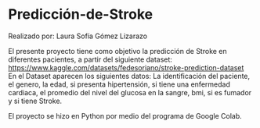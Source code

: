 # Predicción-de-Stroke
Realizado por: Laura Sofía Gómez Lizarazo

El presente proyecto tiene como objetivo la predicción de Stroke en diferentes pacientes, a partir del siguiente dataset:
https://www.kaggle.com/datasets/fedesoriano/stroke-prediction-dataset \
En el Dataset aparecen los siguientes datos: 
La identificación del paciente, el genero, la edad, si presenta hipertensión, si tiene una enfermedad cardiaca, el promedio del nivel del glucosa en la sangre, bmi, si es fumador y si tiene Stroke.

El proyecto se hizo en Python por medio del programa de Google Colab.


